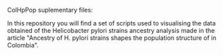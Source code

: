 ColHpPop suplementary files:

In this repository you will find a set of scripts used to visualising the data obtained of the Helicobacter pylori strains
ancestry analysis made in the article "Ancestry of H. pylori strains shapes the population structure of in Colombia". 




